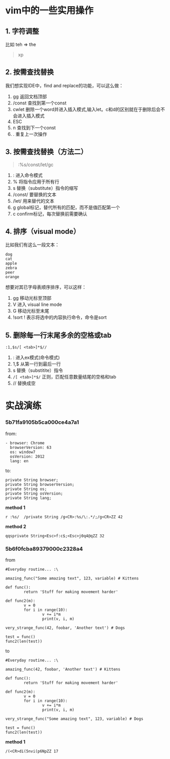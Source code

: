 # vim中的一些实用操作

## 1. 字符调整

比如 teh => the

> xp

## 2. 按需查找替换

我们想实现IDE中，find and replace的功能，可以这么做：

1. gg 返回文档顶部
2. /const 查找到第一个const
3. cwlet 删除一个word并进入插入模式,输入let。c和d的区别就在于删除后会不会进入插入模式
4. ESC
5. n 查找到下一个const
6. . 重复上一次操作

<!-- more -->

## 3. 按需查找替换（方法二）

> :%s/const/let/gc

1. : 进入命令模式
2. % 将指令应用于所有行
3. s 替换（substitute）指令的缩写
4. /const/ 要替换的文本
5. /let/ 用来替代的文本
6. g global标记，替代所有的匹配，而不是值匹配第一个
7. c confirm标记，每次替换前需要确认

## 4. 排序（visual mode）

比如我们有这么一段文本：

```
dog
cat
apple
zebra
peer
orange
```

想要对其已字母表顺序排序，可以这样：

1. gg 移动光标至顶部
2. V  进入 visual line mode
3. G  移动光标至末尾
4. !sort  ! 表示将选中的内容执行命令，命令是sort

## 5. 删除每一行末尾多余的空格或tab

```
:1,$s/[ <tab>]*$//
```

1. : 进入ex模式(命令模式)
2. 1,$ 从第一行到最后一行
3. s  替换（substitite）指令
4. ```/[ <tab>]*$/``` 正则，匹配任意数量结尾的空格和tab
5. // 替换成空

# 实战演练

### 5b71fa9105b5ca000ce4a7a1

from:
```
- browser: Chrome
  browserVersion: 63
  os: window7
  osVersion: 2012
  lang: en
```

to:
```
private String browser;
private String browserVersion;
private String os;
private String osVersion;
private String lang;
```

**method 1**
```
r :%s/  /private String /g<CR>:%s/\:.*/;/g<CR>ZZ 42
```
**method 2**
```
qqsprivate String<Esc>f:c$;<Esc>j0q4@qZZ 32
```

### 5b6f0fcba89379000c2328a4

from
```
#Everyday routine... :\ 

amazing_func("Some amazing text", 123, variable) # Kittens

def func():
        return 'Stuff for making movement harder'

def func2(m):
        v = 0
        for i in range(10):
                v += i*m
                print(v, i, m)

very_strange_func(42, foobar, 'Another text') # Dogs

test = func()
func2(len(test))
```

to
```
#Everyday routine... :\ 

amazing_func(42, foobar, 'Another text') # Kittens

def func():
        return 'Stuff for making movement harder'

def func2(m):
        v = 0
        for i in range(10):
                v += i*m
                print(v, i, m)

very_strange_func("Some amazing text", 123, variable) # Dogs

test = func()
func2(len(test))
```

**method 1**
```
/(<CR>di(5nvi(p6NpZZ 17
```